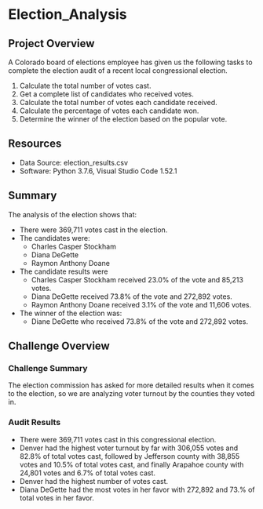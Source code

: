 # Election_Analysis
## Project Overview
A Colorado board of elections employee has given us the following tasks to complete the election audit of a recent local congressional election.
  1. Calculate the total number of votes cast.
  2. Get a complete list of candidates who received votes.
  3. Calculate the total number of votes each candidate received.
  4. Calculate the percentage of votes each candidate won.
  5. Determine the winner of the election based on the popular vote.
## Resources
- Data Source: election_results.csv
- Software: Python 3.7.6, Visual Studio Code 1.52.1
## Summary
The analysis of the election shows that:
  - There were 369,711 votes cast in the election.
  - The candidates were:
    - Charles Casper Stockham
    - Diana DeGette
    - Raymon Anthony Doane
  - The candidate results were
    - Charles Casper Stockham received 23.0% of the vote and 85,213 votes.
    - Diana DeGette received 73.8% of the vote and 272,892 votes.
    - Raymon Anthony Doane received 3.1% of the vote and 11,606 votes.
  - The winner of the election was:
    - Diane DeGette who received 73.8% of the vote and 272,892 votes.
## Challenge Overview
### Challenge Summary
The election commission has asked for more detailed results when it comes to the election, so we are analyzing voter turnout by the counties they voted in.
### Audit Results
  - There were 369,711 votes cast in this congressional election.
  - Denver had the highest voter turnout by far with 306,055 votes and 82.8% of total votes cast, followed by Jefferson county with 38,855 votes and 10.5% of total votes cast, and finally Arapahoe county with 24,801 votes and 6.7% of total votes cast.
  - Denver had the highest number of votes cast.
  - Diana DeGette had the most votes in her favor with 272,892 and 73.% of total votes in her favor.
